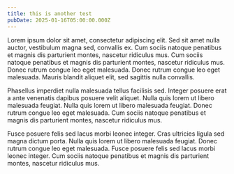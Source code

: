 ```yaml
---
title: this is another test
pubDate: 2025-01-16T05:00:00.000Z
---
```


Lorem ipsum dolor sit amet, consectetur adipiscing elit. Sed sit amet nulla auctor, vestibulum magna sed, convallis ex. Cum sociis natoque penatibus et magnis dis parturient montes, nascetur ridiculus mus. Cum sociis natoque penatibus et magnis dis parturient montes, nascetur ridiculus mus. Donec rutrum congue leo eget malesuada. Donec rutrum congue leo eget malesuada. Mauris blandit aliquet elit, sed sagittis nulla convallis.

Phasellus imperdiet nulla malesuada tellus facilisis sed. Integer posuere erat a ante venenatis dapibus posuere velit aliquet. Nulla quis lorem ut libero malesuada feugiat. Nulla quis lorem ut libero malesuada feugiat. Donec rutrum congue leo eget malesuada. Cum sociis natoque penatibus et magnis dis parturient montes, nascetur ridiculus mus.

Fusce posuere felis sed lacus morbi leonec integer. Cras ultricies ligula sed magna dictum porta. Nulla quis lorem ut libero malesuada feugiat. Donec rutrum congue leo eget malesuada. Fusce posuere felis sed lacus morbi leonec integer. Cum sociis natoque penatibus et magnis dis parturient montes, nascetur ridiculus mus.
